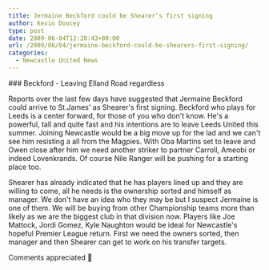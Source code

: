 ```yaml
---
title: Jermaine Beckford could be Shearer’s first signing
author: Kevin Doocey
type: post
date: 2009-06-04T12:20:43+00:00
url: /2009/06/04/jermaine-beckford-could-be-shearers-first-signing/
categories:
  - Newcastle United News
---
```


### Beckford - Leaving Elland Road regardless

Reports over the last few days have suggested that Jermaine Beckford could arrive to St.James' as Shearer's first signing. Beckford who plays for Leeds is a center forward, for those of you who don't know. He's a powerful, tall and quite fast and his intentions are to  leave Leeds United this summer. Joining Newcastle would be a big move up for the lad and we can't see him resisting a all from the Magpies. With Oba Martins set to leave and Owen close after him we need another striker to partner Carroll, Ameobi or indeed Lovenkrands. Of course Nile Ranger will be pushing for a starting place too.

Shearer has already indicated that he has players lined up and they are willing to come, all he needs is the ownership sorted and himself as manager. We don't have an idea who they may be but I suspect Jermaine is one of them. We will be buying from other Championship teams more than likely as we are the biggest club in that division now. Players like Joe Mattock, Jordi Gomez, Kyle Naughton would be ideal for Newcastle's hopeful Premier League return. First we need the owners sorted, then manager and then Shearer can get to work on his transfer targets.

Comments appreciated 🙂
